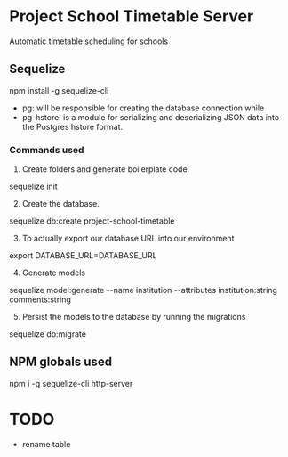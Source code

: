 # Project School Timetable Server

Automatic timetable scheduling for schools

## Sequelize

npm install -g sequelize-cli

- pg: will be responsible for creating the database connection while 
- pg-hstore: is a module for serializing and deserializing JSON data into the Postgres hstore format.

### Commands used

1. Create folders and generate boilerplate code.

sequelize init

2. Create the database.

sequelize db:create project-school-timetable

3. To actually export our database URL into our environment

export DATABASE_URL=DATABASE_URL

4. Generate models

sequelize model:generate --name institution --attributes institution:string comments:string

5. Persist the models to the database by running the migrations

sequelize db:migrate

## NPM globals used

npm i -g sequelize-cli http-server

# TODO

- rename table
